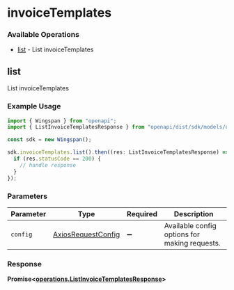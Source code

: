 # invoiceTemplates

### Available Operations

* [list](#list) - List invoiceTemplates

## list

List invoiceTemplates

### Example Usage

```typescript
import { Wingspan } from "openapi";
import { ListInvoiceTemplatesResponse } from "openapi/dist/sdk/models/operations";

const sdk = new Wingspan();

sdk.invoiceTemplates.list().then((res: ListInvoiceTemplatesResponse) => {
  if (res.statusCode == 200) {
    // handle response
  }
});
```

### Parameters

| Parameter                                                    | Type                                                         | Required                                                     | Description                                                  |
| ------------------------------------------------------------ | ------------------------------------------------------------ | ------------------------------------------------------------ | ------------------------------------------------------------ |
| `config`                                                     | [AxiosRequestConfig](https://axios-http.com/docs/req_config) | :heavy_minus_sign:                                           | Available config options for making requests.                |


### Response

**Promise<[operations.ListInvoiceTemplatesResponse](../../models/operations/listinvoicetemplatesresponse.md)>**

